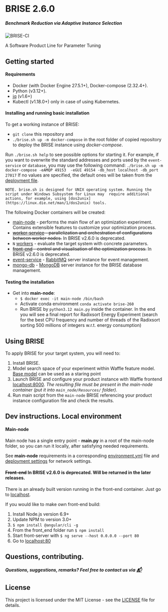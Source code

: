 # BRISE 2.6.0
##### Benchmark Reduction via Adaptive Instance Selection
![BRISE-CI](https://github.com/dpukhkaiev/BRISE2/workflows/BRISE-CI/badge.svg)

A Software Product Line for Parameter Tuning 

## Getting started
#### Requirements
- Docker (with Docker Engine 27.5.1+), Docker-compose (2.32.4+).
- Python (v3.12+).
- [jq](https://stedolan.github.io/jq/) (v1.6+)
- Kubectl (v1.18.0+) only in case of using Kubernetes.

#### Installing and running basic installation
To get a working instance of BRISE:
- `git clone` this repository and
- `./brise.sh up -m docker-compose` in the root folder of copied repository to deploy the BRISE instance using *docker-compose*.

Run  `./brise.sh help` to see possible options for starting it. For example, if you want to overwrite the standard addresses and ports used by the `event-service` or `database`, you may use the following command:
`./brise.sh up -m docker-compose -eAMQP 49153  -eGUI 49154 -db_host localhost -db_port 27017`
If no values are specified, the default ones will be taken from the [deployment file](./deployment_settings/LocalDeployment.json).

`NOTE. brise.sh is designed for UNIX operating system. Running the script under Windows Subsystem for Linux may 
require additional actions, for example, using [dos2unix](https://linux.die.net/man/1/dos2unix) tools.` 

The following Docker containers will be created:
- [main-node](./main_node/README.md "Main node Readme.") - performs the main flow of an optimization experiment. Contains 
extensible features to customize your optimization process.
- ~~[worker-service](./worker_service/README.md "Worker service Readme.") - parallelization and orchestration of configurations
 between worker nodes.~~ In BRISE v2.6.0 is deprecated.
- `N` [workers](./worker/README.md) - evaluate the target system with concrete parameters.
- ~~[front-end](./front_end/README.md) - control and visualisation of the optimization process.~~ In BRISE v2.6.0 is deprecated.
- [event-service](./event_service/README.md) - [RabbitMQ](https://www.rabbitmq.com/) server instance for event management.
- [mongo-db](./mongo_db/README.md) - [MongoDB](https://www.mongodb.com/) server instance for the BRISE database management.

#### Testing the installation
- Get into **main-node**:
    - `$ docker exec -it main-node /bin/bash`
    - Activate conda environment `conda activate brise-260`
    - Run BRISE by `python3.12 main.py` inside the container. In the end you will see a final report for Radixsort 
    Energy Experiment (search for the best CPU frequency and number of threads of the Radixsort sorting 500 millions of 
     integers w.r.t. energy consumption)

## Using BRISE
To apply BRISE for your target system, you will need to:
1. Install BRISE.
2. Model search space of your experiment within Waffle feature model. 
[Base model](main_node/Resources/tests/waffle_models/base.wfl) can be used as a staring point
3. Launch BRISE and configure your product instance with Waffle frontend [localhost:8000](http://localhost:8000).
*The resulting file must be present in the main-node container (put it into `main_node/Resources/` folder).*
4. Run main script from the `main-node` BRISE referencing your product instance configuration file and check the results.

## Dev instructions. Local environment 
#### Main-node
Main node has a single entry point - **main.py** in a root of the main-node folder, so you can run it locally,
after satisfying needed requirements.   

See **main-node** requirements in a corresponding [environment.yml](./main_node/environment.yml) file and 
[deployment settings](deployment_settings/LocalDeployment.json) for network settings.

#### ~~Front-end~~ In BRISE v2.6.0 is deprecated. Will be returned in the later releases.
There is an already built version running in the front-end container. Just go to [localhost](http://localhost/).

If you would like to make own front-end build:
1. Install Node.js version 6.9+
2. Update NPM to version 3.0+
3. `$ npm install @angular/cli -g`
4. From the front_end folder run `$ npm install`
5. Start front-server with `$ ng serve --host 0.0.0.0 --port 80`
6. Go to [localhost:80](http://localhost:80)

## Questions, contributing.
##### Questions, suggestions, remarks? Feel free to contact us via [:mailbox_with_mail:](mailto:dmytro.pukhkaiev@tu-dresden.de)

## License
This project is licensed under the MIT License - see the [LICENSE](LICENSE) file for details.
